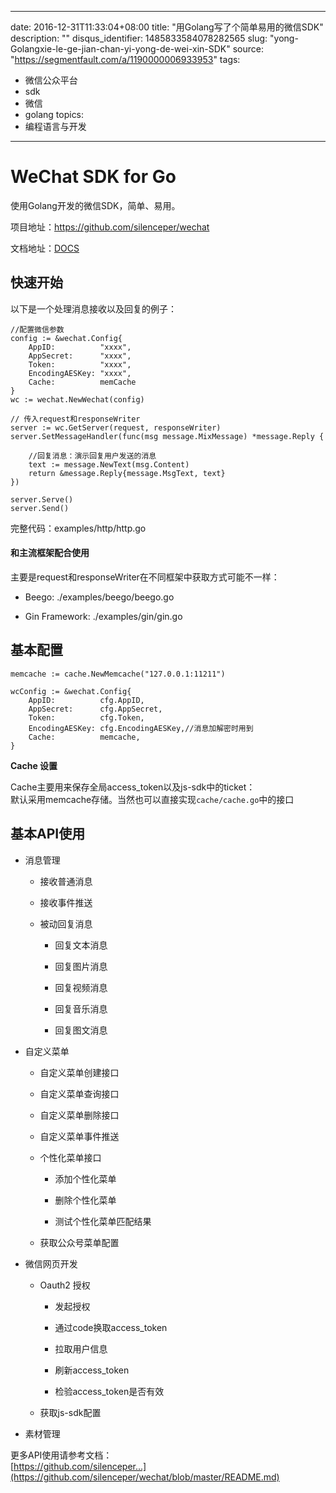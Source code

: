 
---
date: 2016-12-31T11:33:04+08:00
title: "用Golang写了个简单易用的微信SDK"
description: ""
disqus_identifier: 1485833584078282565
slug: "yong-Golangxie-le-ge-jian-chan-yi-yong-de-wei-xin-SDK"
source: "https://segmentfault.com/a/1190000006933953"
tags: 
- 微信公众平台 
- sdk 
- 微信 
- golang 
topics:
- 编程语言与开发
---

WeChat SDK for Go
=================

使用Golang开发的微信SDK，简单、易用。

项目地址：<https://github.com/silenceper/wechat>

文档地址：[DOCS](https://github.com/silenceper/wechat/blob/master/README.md)

快速开始
--------

以下是一个处理消息接收以及回复的例子：

    //配置微信参数
    config := &wechat.Config{
        AppID:          "xxxx",
        AppSecret:      "xxxx",
        Token:          "xxxx",
        EncodingAESKey: "xxxx",
        Cache:          memCache
    }
    wc := wechat.NewWechat(config)

    // 传入request和responseWriter
    server := wc.GetServer(request, responseWriter)
    server.SetMessageHandler(func(msg message.MixMessage) *message.Reply {

        //回复消息：演示回复用户发送的消息
        text := message.NewText(msg.Content)
        return &message.Reply{message.MsgText, text}
    })

    server.Serve()
    server.Send()

完整代码：examples/http/http.go

#### 和主流框架配合使用

主要是request和responseWriter在不同框架中获取方式可能不一样：

-   Beego: ./examples/beego/beego.go

-   Gin Framework: ./examples/gin/gin.go

基本配置
--------

    memcache := cache.NewMemcache("127.0.0.1:11211")

    wcConfig := &wechat.Config{
        AppID:          cfg.AppID,
        AppSecret:      cfg.AppSecret,
        Token:          cfg.Token,
        EncodingAESKey: cfg.EncodingAESKey,//消息加解密时用到
        Cache:          memcache,
    }

**Cache 设置**

Cache主要用来保存全局access\_token以及js-sdk中的ticket：\
默认采用memcache存储。当然也可以直接实现`cache/cache.go`中的接口

基本API使用
-----------

-   消息管理

    -   接收普通消息

    -   接收事件推送

    -   被动回复消息

        -   回复文本消息

        -   回复图片消息

        -   回复视频消息

        -   回复音乐消息

        -   回复图文消息

-   自定义菜单

    -   自定义菜单创建接口

    -   自定义菜单查询接口

    -   自定义菜单删除接口

    -   自定义菜单事件推送

    -   个性化菜单接口

        -   添加个性化菜单

        -   删除个性化菜单

        -   测试个性化菜单匹配结果

    -   获取公众号菜单配置

-   微信网页开发

    -   Oauth2 授权

        -   发起授权

        -   通过code换取access\_token

        -   拉取用户信息

        -   刷新access\_token

        -   检验access\_token是否有效

    -   获取js-sdk配置

-   素材管理

更多API使用请参考文档：\
[https://github.com/silenceper...](https://github.com/silenceper/wechat/blob/master/README.md)

